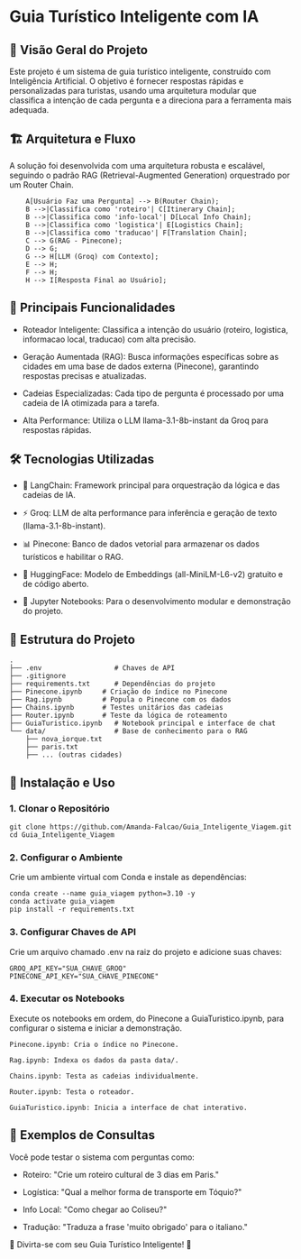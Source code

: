 # Guia Turístico Inteligente com IA
## 🚀 Visão Geral do Projeto
Este projeto é um sistema de guia turístico inteligente, construído com Inteligência Artificial. O objetivo é fornecer respostas rápidas e personalizadas para turistas, usando uma arquitetura modular que classifica a intenção de cada pergunta e a direciona para a ferramenta mais adequada.

## 🏗️ Arquitetura e Fluxo
A solução foi desenvolvida com uma arquitetura robusta e escalável, seguindo o padrão RAG (Retrieval-Augmented Generation) orquestrado por um Router Chain.

```shell
    A[Usuário Faz uma Pergunta] --> B(Router Chain);
    B -->|Classifica como 'roteiro'| C[Itinerary Chain];
    B -->|Classifica como 'info-local'| D[Local Info Chain];
    B -->|Classifica como 'logistica'| E[Logistics Chain];
    B -->|Classifica como 'traducao'| F[Translation Chain];
    C --> G(RAG - Pinecone);
    D --> G;
    G --> H[LLM (Groq) com Contexto];
    E --> H;
    F --> H;
    H --> I[Resposta Final ao Usuário];
```

## 🎯 Principais Funcionalidades
- Roteador Inteligente: Classifica a intenção do usuário (roteiro, logistica, informacao local, traducao) com alta precisão.

- Geração Aumentada (RAG): Busca informações específicas sobre as cidades em uma base de dados externa (Pinecone), garantindo respostas precisas e atualizadas.

- Cadeias Especializadas: Cada tipo de pergunta é processado por uma cadeia de IA otimizada para a tarefa.

- Alta Performance: Utiliza o LLM llama-3.1-8b-instant da Groq para respostas rápidas.

## 🛠️ Tecnologias Utilizadas
- 🦜 LangChain: Framework principal para orquestração da lógica e das cadeias de IA.

- ⚡ Groq: LLM de alta performance para inferência e geração de texto (llama-3.1-8b-instant).

- 📊 Pinecone: Banco de dados vetorial para armazenar os dados turísticos e habilitar o RAG.

- 🤗 HuggingFace: Modelo de Embeddings (all-MiniLM-L6-v2) gratuito e de código aberto.

- 🐍 Jupyter Notebooks: Para o desenvolvimento modular e demonstração do projeto.

## 📁 Estrutura do Projeto
```shell
.
├── .env                  # Chaves de API
├── .gitignore
├── requirements.txt      # Dependências do projeto
├── Pinecone.ipynb     # Criação do índice no Pinecone
├── Rag.ipynb          # Popula o Pinecone com os dados
├── Chains.ipynb       # Testes unitários das cadeias
├── Router.ipynb       # Teste da lógica de roteamento
├── GuiaTuristico.ipynb   # Notebook principal e interface de chat
└── data/                 # Base de conhecimento para o RAG
    ├── nova_iorque.txt
    ├── paris.txt
    ├── ... (outras cidades)
```
## 🚀 Instalação e Uso
### 1. Clonar o Repositório
```shell
git clone https://github.com/Amanda-Falcao/Guia_Inteligente_Viagem.git
cd Guia_Inteligente_Viagem
```
### 2. Configurar o Ambiente
Crie um ambiente virtual com Conda e instale as dependências:
```shell
conda create --name guia_viagem python=3.10 -y
conda activate guia_viagem
pip install -r requirements.txt
```
### 3. Configurar Chaves de API
Crie um arquivo chamado .env na raiz do projeto e adicione suas chaves:
```shell
GROQ_API_KEY="SUA_CHAVE_GROQ"
PINECONE_API_KEY="SUA_CHAVE_PINECONE"
```
### 4. Executar os Notebooks
Execute os notebooks em ordem, do Pinecone a GuiaTuristico.ipynb, para configurar o sistema e iniciar a demonstração.
```shell
Pinecone.ipynb: Cria o índice no Pinecone.

Rag.ipynb: Indexa os dados da pasta data/.

Chains.ipynb: Testa as cadeias individualmente.

Router.ipynb: Testa o roteador.

GuiaTuristico.ipynb: Inicia a interface de chat interativo.
```

## 🧪 Exemplos de Consultas
Você pode testar o sistema com perguntas como:

- Roteiro: "Crie um roteiro cultural de 3 dias em Paris."

- Logística: "Qual a melhor forma de transporte em Tóquio?"

- Info Local: "Como chegar ao Coliseu?"

- Tradução: "Traduza a frase 'muito obrigado' para o italiano."

🎉 Divirta-se com seu Guia Turístico Inteligente! 🎉

